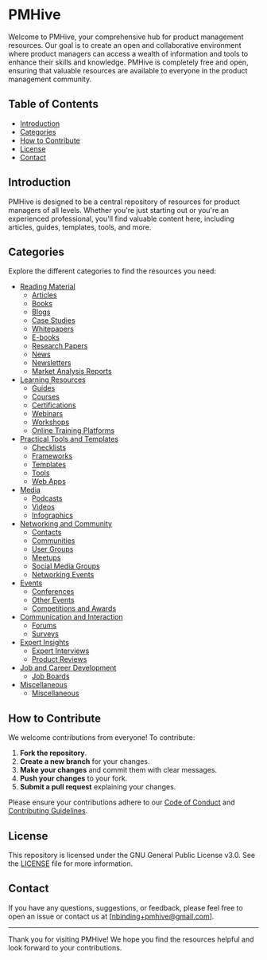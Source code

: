 # PMHive
Welcome to PMHive, your comprehensive hub for product management resources. Our goal is to create an open and collaborative environment where product managers can access a wealth of information and tools to enhance their skills and knowledge. PMHive is completely free and open, ensuring that valuable resources are available to everyone in the product management community.

## Table of Contents

- [Introduction](#introduction)
- [Categories](#categories)
- [How to Contribute](#how-to-contribute)
- [License](#license)
- [Contact](#contact)

## Introduction

PMHive is designed to be a central repository of resources for product managers of all levels. Whether you're just starting out or you're an experienced professional, you'll find valuable content here, including articles, guides, templates, tools, and more.

## Categories

Explore the different categories to find the resources you need:

- [Reading Material](./Reading-Material)
  - [Articles](./Reading-Material/Articles.md)
  - [Books](./Reading-Material/Books.md)
  - [Blogs](./Reading-Material/Blogs.md)
  - [Case Studies](./Reading-Material/Case-Studies.md)
  - [Whitepapers](./Reading-Material/Whitepapers.md)
  - [E-books](./Reading-Material/E-books.md)
  - [Research Papers](./Reading-Material/Research-Papers.md)
  - [News](./Reading-Material/News.md)
  - [Newsletters](./Reading-Material/Newsletters.md)
  - [Market Analysis Reports](./Reading-Material/Market-Analysis-Reports.md)
- [Learning Resources](./Learning-Resources)
  - [Guides](./Learning-Resources/Guides.md)
  - [Courses](./Learning-Resources/Courses.md)
  - [Certifications](./Learning-Resources/Certifications.md)
  - [Webinars](./Learning-Resources/Webinars.md)
  - [Workshops](./Learning-Resources/Workshops.md)
  - [Online Training Platforms](./Learning-Resources/Online-Training-Platforms.md)
- [Practical Tools and Templates](./Practical-Tools-and-Templates)
  - [Checklists](./Practical-Tools-and-Templates/Checklists.md)
  - [Frameworks](./Practical-Tools-and-Templates/Frameworks.md)
  - [Templates](./Practical-Tools-and-Templates/Templates.md)
  - [Tools](./Practical-Tools-and-Templates/Tools.md)
  - [Web Apps](./Practical-Tools-and-Templates/Web-Apps.md)
- [Media](./Media)
  - [Podcasts](./Media/Podcasts.md)
  - [Videos](./Media/Videos.md)
  - [Infographics](./Media/Infographics.md)
- [Networking and Community](./Networking-and-Community)
  - [Contacts](./Networking-and-Community/Contacts.md)
  - [Communities](./Networking-and-Community/Communities.md)
  - [User Groups](./Networking-and-Community/User-Groups.md)
  - [Meetups](./Networking-and-Community/Meetups.md)
  - [Social Media Groups](./Networking-and-Community/Social-Media-Groups.md)
  - [Networking Events](./Networking-and-Community/Networking-Events.md)
- [Events](./Events)
  - [Conferences](./Events/Conferences.md)
  - [Other Events](./Events/Other-Events.md)
  - [Competitions and Awards](./Events/Competitions-and-Awards.md)
- [Communication and Interaction](./Communication-and-Interaction)
  - [Forums](./Communication-and-Interaction/Forums.md)
  - [Surveys](./Communication-and-Interaction/Surveys.md)
- [Expert Insights](./Expert-Insights)
  - [Expert Interviews](./Expert-Insights/Expert-Interviews.md)
  - [Product Reviews](./Expert-Insights/Product-Reviews.md)
- [Job and Career Development](./Job-and-Career-Development)
  - [Job Boards](./Job-and-Career-Development/Job-Boards.md)
- [Miscellaneous](./Miscellaneous)
  - [Miscellaneous](./Miscellaneous/Miscellaneous.md)

## How to Contribute

We welcome contributions from everyone! To contribute:

1. **Fork the repository**.
2. **Create a new branch** for your changes.
3. **Make your changes** and commit them with clear messages.
4. **Push your changes** to your fork.
5. **Submit a pull request** explaining your changes.

Please ensure your contributions adhere to our [Code of Conduct](./CODE_OF_CONDUCT.md) and [Contributing Guidelines](./CONTRIBUTING.md).

## License

This repository is licensed under the GNU General Public License v3.0. See the [LICENSE](./LICENSE) file for more information.

## Contact

If you have any questions, suggestions, or feedback, please feel free to open an issue or contact us at [nbinding+pmhive@gmail.com].

---

Thank you for visiting PMHive! We hope you find the resources helpful and look forward to your contributions.
